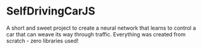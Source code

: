 # SelfDrivingCarJS

A short and sweet project to create a neural network that learns to control a car that can weave its way through traffic. Everything was created from scratch - zero libraries used!
